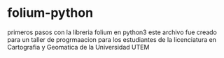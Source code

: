 # folium-python
primeros pasos con la libreria folium en python3
este archivo fue creado para un taller de progrmaacion para los estudiantes de la licenciatura en Cartografia y Geomatica de la  Universidad UTEM
